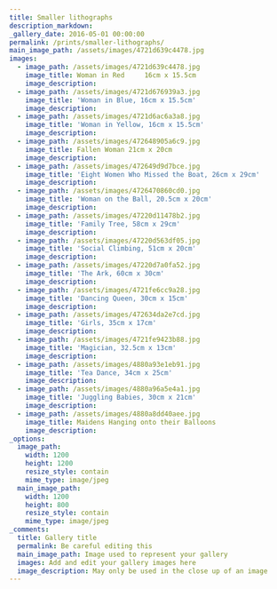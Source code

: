 ```yaml
---
title: Smaller lithographs
description_markdown:
_gallery_date: 2016-05-01 00:00:00
permalink: /prints/smaller-lithographs/
main_image_path: /assets/images/4721d639c4478.jpg
images:
  - image_path: /assets/images/4721d639c4478.jpg
    image_title: Woman in Red     16cm x 15.5cm
    image_description:
  - image_path: /assets/images/4721d676939a3.jpg
    image_title: 'Woman in Blue, 16cm x 15.5cm'
    image_description:
  - image_path: /assets/images/4721d6ac6a3a8.jpg
    image_title: 'Woman in Yellow, 16cm x 15.5cm'
    image_description:
  - image_path: /assets/images/472648905a6c9.jpg
    image_title: Fallen Woman 21cm x 20cm
    image_description:
  - image_path: /assets/images/472649d9d7bce.jpg
    image_title: 'Eight Women Who Missed the Boat, 26cm x 29cm'
    image_description:
  - image_path: /assets/images/4726470860cd0.jpg
    image_title: 'Woman on the Ball, 20.5cm x 20cm'
    image_description:
  - image_path: /assets/images/47220d11478b2.jpg
    image_title: 'Family Tree, 58cm x 29cm'
    image_description:
  - image_path: /assets/images/47220d563df05.jpg
    image_title: 'Social Climbing, 51cm x 20cm'
    image_description:
  - image_path: /assets/images/47220d7a0fa52.jpg
    image_title: 'The Ark, 60cm x 30cm'
    image_description:
  - image_path: /assets/images/4721fe6cc9a28.jpg
    image_title: 'Dancing Queen, 30cm x 15cm'
    image_description:
  - image_path: /assets/images/472634da2e7cd.jpg
    image_title: 'Girls, 35cm x 17cm'
    image_description:
  - image_path: /assets/images/4721fe9423b88.jpg
    image_title: 'Magician, 32.5cm x 13cm'
    image_description:
  - image_path: /assets/images/4880a93e1eb91.jpg
    image_title: 'Tea Dance, 34cm x 25cm'
    image_description:
  - image_path: /assets/images/4880a96a5e4a1.jpg
    image_title: 'Juggling Babies, 30cm x 21cm'
    image_description:
  - image_path: /assets/images/4880a8dd40aee.jpg
    image_title: Maidens Hanging onto their Balloons
    image_description:
_options:
  image_path:
    width: 1200
    height: 1200
    resize_style: contain
    mime_type: image/jpeg
  main_image_path:
    width: 1200
    height: 800
    resize_style: contain
    mime_type: image/jpeg
_comments:
  title: Gallery title
  permalink: Be careful editing this
  main_image_path: Image used to represent your gallery
  images: Add and edit your gallery images here
  image_description: May only be used in the close up of an image
---
```

